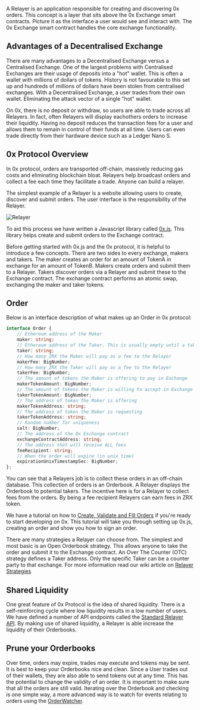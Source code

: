 A Relayer is an application responsible for creating and discovering 0x orders. This concept is a layer that sits above the 0x Exchange smart contracts. Picture it as the interface a user would see and interact with. The 0x Exchange smart contract handles the core exchange functionality.

## Advantages of a Decentralised Exchange
There are many advantages to a Decentralised Exchange versus a Centralised Exchange. One of the largest problems with Centralised Exchanges are their usage of deposits into a "hot" wallet. This is often a wallet with millions of dollars of tokens. History is not favourable to this set up and hundreds of millions of dollars have been stolen from centralised exchanges. With a Decentralised Exchange, a user trades from their own wallet. Eliminating the attack vector of a single "hot" wallet.

On 0x, there is no deposit or withdraw, so users are able to trade across all Relayers. In fact, often Relayers will display eachothers orders to increase their liquidity. Having no deposit reduces the transaction fees for a user and allows them to remain in control of their funds at all time. Users can even trade directly from their hardware device such as a Ledger Nano S. 

## 0x Protocol Overview
In 0x protocol, orders are transported off-chain, massively reducing gas costs and eliminating blockchain bloat. Relayers help broadcast orders and collect a fee each time they facilitate a trade. Anyone can build a relayer.

The simplest example of a Relayer is a website allowing users to create, discover and submit orders. The user interface is the responsibility of the Relayer.

![Relayer](https://0xproject.com/images/landing/relayer_diagram.png)

To aid this process we have written a Javascript library called [0x.js](https://github.com/0xProject/0x-monorepo/tree/development/packages/0x.js). This library helps create and submit orders to the Exchange contract. 

Before getting started with 0x.js and the 0x protocol, it is helpful to introduce a few concepts. There are two sides to every exchange, makers and takers. The maker creates an order for an amount of TokenA in exchange for an amount of TokenB. Makers create orders and submit them to a Relayer. Takers discover orders via a Relayer and submit these to the Exchange contract. The exchange contract performs an atomic swap, exchanging the maker and taker tokens.

## Order
Below is an interface description of what makes up an Order in 0x protocol:
```typescript
interface Order {
    // Ethereum address of the Maker
    maker: string;
    // Ethereum address of the Taker. This is usually empty until a taker submits it to the Blockchain
    taker: string;
    // How many ZRX the Maker will pay as a fee to the Relayer
    makerFee: BigNumber;
    // How many ZRX the Taker will pay as a fee to the Relayer
    takerFee: BigNumber;
    // The amount of tokens the Maker is offering to pay in Exchange
    makerTokenAmount: BigNumber;
    // The amount of tokens the Maker is willing to accept in Exchange
    takerTokenAmount: BigNumber;
    // The address of token the Maker is offering
    makerTokenAddress: string;
    // The address of token the Maker is requesting
    takerTokenAddress: string;
    // Random number for uniqueness
    salt: BigNumber;
    // The address of the 0x Exchange contract
    exchangeContractAddress: string;
    // The address that will receive ALL fees
    feeRecipient: string;
    // When the order will expire (in unix time)
    expirationUnixTimestampSec: BigNumber;
};
```

You can see that a Relayers job is to collect these orders in an off-chain database. This collection of orders is an Orderbook. A Relayer displays the Orderbook to potential takers. The incentive here is for a Relayer to collect fees from the orders. By being a fee recipient Relayers can earn fees in ZRX token.

We have a tutorial on how to [Create, Validate and Fill Orders](https://0xproject.com/wiki#Intro-Tutorial:-Create,-Validate,-Fill-Order) if you're ready to start developing on 0x. This tutorial will take you through setting up 0x.js, creating an order and show you how to sign an order.

There are many strategies a Relayer can choose from. The simplest and most basic is an Open Orderbook strategy. This allows anyone to take the order and submit it to the Exchange contract. An Over The Counter (OTC) strategy defines a Taker address. Only the specific Taker can be a counter party to that exchange. For more information read our wiki article on [Relayer Strategies](https://0xproject.com/wiki#Open-Orderbook)

## Shared Liquidity
One great feature of 0x Protocol is the idea of shared liquidity. There is a self-reinforcing cycle where low liquidity results in a low number of users.  We have defined a number of API endpoints called the [Standard Relayer API](https://github.com/0xProject/standard-relayer-api).  By making use of shared liquidity, a Relayer is able increase the liquidity of their Orderbooks.

## Prune your Orderbooks
Over time, orders may expire, trades may execute and tokens may be sent. It is best to keep your Orderbooks nice and clean. Since a User trades out of their wallets, they are also able to send tokens out at any time. This has the potential to change the validity of an order. It is important to make sure that all the orders are still valid. Iterating over the Orderbook and checking is one simple way, a more advanced way is to watch for events relating to orders using the [OrderWatcher](https://0xproject.com/wiki#0x-OrderWatcher).
